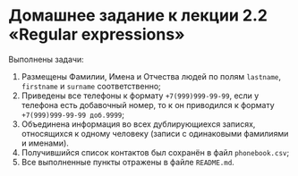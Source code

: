 # Домашнее задание к лекции 2.2 «Regular expressions»

Выполнены задачи:

1. Размещены Фамилии, Имена и Отчества людей по полям `lastname`, `firstname` и `surname` соответственно;
2. Приведены все телефоны к формату `+7(999)999-99-99`, если у телефона есть добавочный номер, то к он приводился к формату `+7(999)999-99-99 доб.9999`;
3. Объединена информация во всех дублирующиехся записях, относящихся к одному человеку (записи с одинаковыми фамилиями и именами).
4. Получившийся список контактов был сохранён в файл `phonebook.csv`;
5. Все выполненные пункты отражены в файле `README.md`.
